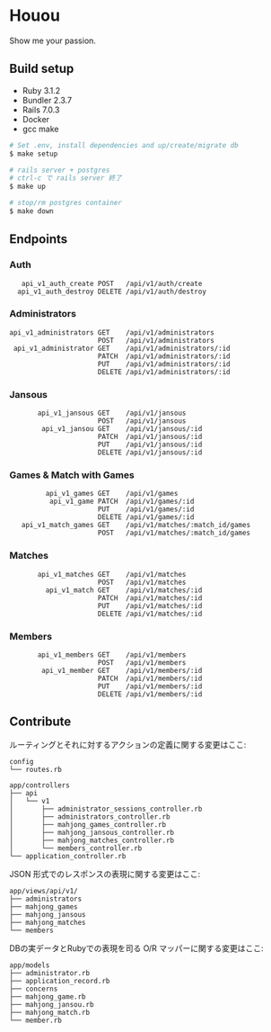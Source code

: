 # Houou

Show me your passion.

## Build setup

- Ruby 3.1.2
- Bundler 2.3.7
- Rails 7.0.3
- Docker
- gcc make

```bash
# Set .env, install dependencies and up/create/migrate db
$ make setup

# rails server + postgres
# ctrl-c で rails server 終了
$ make up

# stop/rm postgres container
$ make down
```

## Endpoints

### Auth

```
   api_v1_auth_create POST   /api/v1/auth/create
  api_v1_auth_destroy DELETE /api/v1/auth/destroy
```

### Administrators

```
api_v1_administrators GET    /api/v1/administrators
                      POST   /api/v1/administrators
 api_v1_administrator GET    /api/v1/administrators/:id
                      PATCH  /api/v1/administrators/:id
                      PUT    /api/v1/administrators/:id
                      DELETE /api/v1/administrators/:id
```

### Jansous

```
       api_v1_jansous GET    /api/v1/jansous
                      POST   /api/v1/jansous
        api_v1_jansou GET    /api/v1/jansous/:id
                      PATCH  /api/v1/jansous/:id
                      PUT    /api/v1/jansous/:id
                      DELETE /api/v1/jansous/:id
```

### Games & Match with Games

```
         api_v1_games GET    /api/v1/games
          api_v1_game PATCH  /api/v1/games/:id
                      PUT    /api/v1/games/:id
                      DELETE /api/v1/games/:id
   api_v1_match_games GET    /api/v1/matches/:match_id/games
                      POST   /api/v1/matches/:match_id/games
```

### Matches

```
       api_v1_matches GET    /api/v1/matches
                      POST   /api/v1/matches
         api_v1_match GET    /api/v1/matches/:id
                      PATCH  /api/v1/matches/:id
                      PUT    /api/v1/matches/:id
                      DELETE /api/v1/matches/:id
```

### Members

```
       api_v1_members GET    /api/v1/members
                      POST   /api/v1/members
        api_v1_member GET    /api/v1/members/:id
                      PATCH  /api/v1/members/:id
                      PUT    /api/v1/members/:id
                      DELETE /api/v1/members/:id
```

## Contribute

ルーティングとそれに対するアクションの定義に関する変更はここ:

```
config
└── routes.rb

app/controllers
├── api
│   └── v1
│       ├── administrator_sessions_controller.rb
│       ├── administrators_controller.rb
│       ├── mahjong_games_controller.rb
│       ├── mahjong_jansous_controller.rb
│       ├── mahjong_matches_controller.rb
│       └── members_controller.rb
└── application_controller.rb
```

JSON 形式でのレスポンスの表現に関する変更はここ:

```
app/views/api/v1/
├── administrators
├── mahjong_games
├── mahjong_jansous
├── mahjong_matches
└── members
```

DBの実データとRubyでの表現を司る O/R マッパーに関する変更はここ:

```
app/models
├── administrator.rb
├── application_record.rb
├── concerns
├── mahjong_game.rb
├── mahjong_jansou.rb
├── mahjong_match.rb
└── member.rb
```
